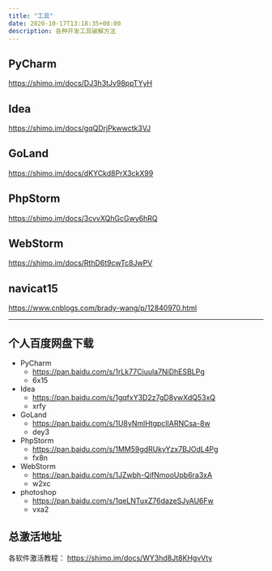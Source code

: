 ```yaml
---
title: "工具"
date: 2020-10-17T13:18:35+08:00
description: 各种开发工具破解方法
---
```


## PyCharm

https://shimo.im/docs/DJ3h3tJv98ppTYyH 

## 	 Idea

https://shimo.im/docs/gqQDrjPkwwctk3VJ 

## GoLand

https://shimo.im/docs/dKYCkd8PrX3ckX99 

## PhpStorm

https://shimo.im/docs/3cvvXQhGcGwy6hRQ     

## WebStorm

https://shimo.im/docs/RthD6t9cwTc8JwPV 

## navicat15

https://www.cnblogs.com/brady-wang/p/12840970.html

---
## 个人百度网盘下载
- PyCharm
    -  https://pan.baidu.com/s/1rLk77Ciuula7NiDhESBLPg 
    -  6x15
- Idea 
    - https://pan.baidu.com/s/1gqfxY3D2z7gD8ywXdQ53xQ
    - xrfy
- GoLand
    -  https://pan.baidu.com/s/1U8yNmlHtgpclIARNCsa-8w
    -  dey3
- PhpStorm
    - https://pan.baidu.com/s/1MM59gdRUkyYzx7BJOdL4Pg
    - fx8n
- WebStorm
    - https://pan.baidu.com/s/1JZwbh-QifNmooUpb6ra3xA 
    - w2xc
- photoshop
    - https://pan.baidu.com/s/1qeLNTuxZ76dazeSJyAU6Fw
    - vxa2

## 总激活地址
各软件激活教程： https://shimo.im/docs/WY3hd8Jt8KHgvVty





